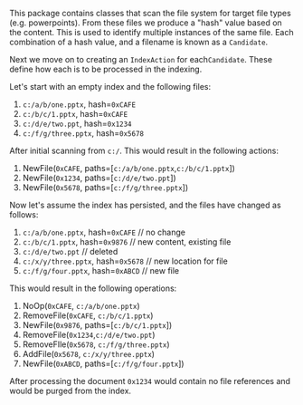 This package contains classes that scan the file system for
target file types (e.g. powerpoints). From these files we produce a 
"hash" value based on the content. This is used to identify
multiple instances of the same file. Each combination of
a hash value, and a filename is known as a `Candidate`.

Next we move on to creating an `IndexAction` for each`Candidate`. 
These define how each is to be processed in the indexing.

Let's start with an empty index and the following files:
1. `c:/a/b/one.pptx`, hash=`0xCAFE`
2. `c:/b/c/1.pptx`, hash=`0xCAFE`
3. `c:/d/e/two.ppt`, hash=`0x1234`
4. `c:/f/g/three.pptx`, hash=`0x5678`

After initial scanning from `c:/`. This would result in the following actions:
1. NewFile(`0xCAFE`, paths=[`c:/a/b/one.pptx`,`c:/b/c/1.pptx`])
2. NewFile(`0x1234`, paths=[`c:/d/e/two.ppt`])
3. NewFile(`0x5678`, paths=[`c:/f/g/three.pptx`])

Now let's assume the index has persisted, and the files have changed as follows:
1. `c:/a/b/one.pptx`, hash=`0xCAFE` // no change
2. `c:/b/c/1.pptx`, hash=`0x9876` // new content, existing file
3. `c:/d/e/two.ppt` // deleted
3. `c:/x/y/three.pptx`, hash=`0x5678` // new location for file
4. `c:/f/g/four.pptx`, hash=`0xABCD` // new file

This would result in the following operations:
1. NoOp(`0xCAFE`, `c:/a/b/one.pptx`)
2. RemoveFile(`0xCAFE`, `c:/b/c/1.pptx`)
3. NewFile(`0x9876`, paths=[`c:/b/c/1.pptx`])
4. RemoveFile(`0x1234`,`c:/d/e/two.ppt`) 
5. RemoveFIle(`0x5678`, `c:/f/g/three.pptx`)  
6. AddFile(`0x5678`, `c:/x/y/three.pptx`)
7. NewFile(`0xABCD`, paths=[`c:/f/g/four.pptx`])

After processing the document `0x1234` would contain no file references
and would be purged from the index.